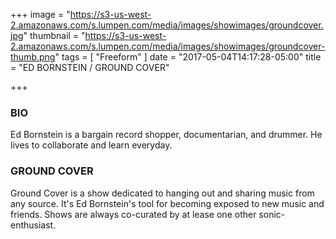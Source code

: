 +++
image = "https://s3-us-west-2.amazonaws.com/s.lumpen.com/media/images/showimages/groundcover.jpg"
thumbnail = "https://s3-us-west-2.amazonaws.com/s.lumpen.com/media/images/showimages/groundcover-thumb.png"
tags = [ "Freeform" ]
date = "2017-05-04T14:17:28-05:00"
title = "ED BORNSTEIN / GROUND COVER"

+++

### BIO

Ed Bornstein is a bargain record shopper, documentarian, and drummer. He lives to collaborate and learn everyday.

### GROUND COVER

Ground Cover is a show dedicated to hanging out and sharing music from any source. It's Ed Bornstein's tool for becoming exposed to new music and friends. Shows are always co-curated by at lease one other sonic-enthusiast.
